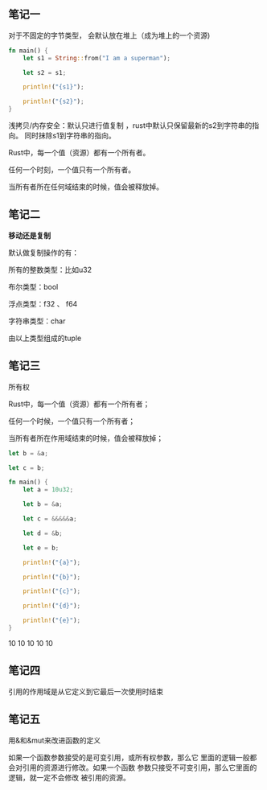 
## 笔记一

对于不固定的字节类型， 会默认放在堆上（成为堆上的一个资源)

```rust
fn main() {
    let s1 = String::from("I am a superman");

    let s2 = s1;

    println!("{s1}");

    println!("{s2}");
}
```


浅拷贝/内存安全：默认只进行值复制 ，rust中默认只保留最新的s2到字符串的指向。
同时抹除s1到字符串的指向。

Rust中，每一个值（资源）都有一个所有者。

任何一个时刻，一个值只有一个所有者。

当所有者所在任何域结束的时候，值会被释放掉。


## 笔记二


**移动还是复制** 

默认做复制操作的有：

所有的整数类型：比如u32 

布尔类型：bool

浮点类型：f32 、 f64

字符串类型：char

由以上类型组成的tuple


## 笔记三

所有权

Rust中，每一个值（资源）都有一个所有者；

任何一个时候，一个值只有一个所有者；

当所有者所在作用域结束的时候，值会被释放掉；


```rust 
let b = &a;

let c = b;
```


```rust
fn main() {
    let a = 10u32;

    let b = &a;

    let c = &&&&&a;

    let d = &b;

    let e = b;

    println!("{a}");

    println!("{b}");

    println!("{c}");

    println!("{d}");

    println!("{e}");
}


```


10
10
10
10
10


## 笔记四

引用的作用域是从它定义到它最后一次使用时结束


## 笔记五 

用&和&mut来改进函数的定义

如果一个函数参数接受的是可变引用，或所有权参数，那么它
里面的逻辑一般都会对引用的资源进行修改。如果一个函数
参数只接受不可变引用，那么它里面的逻辑，就一定不会修改
被引用的资源。






